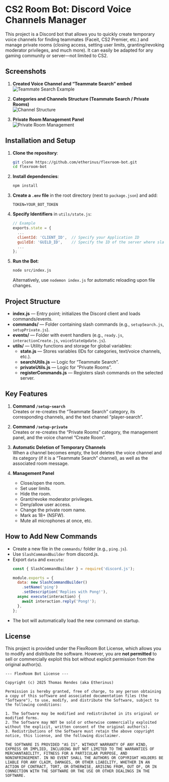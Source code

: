 # CS2 Room Bot: Discord Voice Channels Manager

This project is a Discord bot that allows you to quickly create temporary voice channels for finding teammates (Faceit, CS2 Premier, etc.) and manage private rooms (closing access, setting user limits, granting/revoking moderator privileges, and much more). It can easily be adapted for any gaming community or server—not limited to CS2.

## Screenshots

1. **Created Voice Channel and “Teammate Search” embed**  
   ![Teammate Search Example](https://media.discordapp.net/attachments/1176926263911395441/1346716620382539808/Discord_9nUIv5PAYc.png?ex=67c93317&is=67c7e197&hm=2c3598dd95e406daa6c8ef203e8f3b732fa281fbd9378a6786d84074ecb227e7&=&format=webp&quality=lossless&width=797&height=506)

2. **Categories and Channels Structure (Teammate Search / Private Rooms)**  
   ![Channel Structure](https://media.discordapp.net/attachments/1176926263911395441/1346716626141184031/Discord_oNghMccnDk.png?ex=67c93318&is=67c7e198&hm=8a7fdf9ffbf9621a97cdbfd2676aca92638661b8c06eab5e469192f0bb9f6986&=&format=webp&quality=lossless&width=518&height=698)

3. **Private Room Management Panel**  
   ![Private Room Management](https://media.discordapp.net/attachments/1176926263911395441/1345322077393256509/Discord_lLD9ZWCTE9.png?ex=67c42052&is=67c2ced2&hm=7a848657da5da858279679900fdb8b37cd59d4c27ae038167900ceddd1f5adaf&=&format=webp&quality=lossless&width=842&height=800)

## Installation and Setup

1. **Clone the repository**:

   ```bash
   git clone https://github.com/etherinus/flexroom-bot.git
   cd flexroom-bot
   ```

2. **Install dependencies**:

   ```bash
   npm install
   ```

3. **Create a `.env` file** in the root directory (next to `package.json`) and add:
   ```
   TOKEN=YOUR_BOT_TOKEN
   ```

4. **Specify Identifiers** in `utils/state.js`:
   ```js
   // Example
   exports.state = {
     ...
     clientId: 'CLIENT_ID',  // Specify your Application ID
     guildId: 'GUILD_ID',    // Specify the ID of the server where slash commands will be available
     ...
   };
   ```

5. **Run the Bot**:
   ```bash
   node src/index.js
   ```
   Alternatively, use `nodemon index.js` for automatic reloading upon file changes.

## Project Structure

- **index.js** — Entry point; initializes the Discord client and loads commands/events.
- **commands/** — Folder containing slash commands (e.g., `setupSearch.js`, `setupPrivate.js`).
- **events/** — Folder with event handlers (e.g., `ready.js`, `interactionCreate.js`, `voiceStateUpdate.js`).
- **utils/** — Utility functions and storage for global variables:
  - **state.js** — Stores variables (IDs for categories, text/voice channels, etc.).
  - **searchUtils.js** — Logic for “Teammate Search”.
  - **privateUtils.js** — Logic for “Private Rooms”.
  - **registerCommands.js** — Registers slash commands on the selected server.

## Key Features

1. **Command `/setup-search`**  
   Creates or re-creates the “Teammate Search” category, its corresponding channels, and the text channel “player-search”.

2. **Command `/setup-private`**  
   Creates or re-creates the “Private Rooms” category, the management panel, and the voice channel “Create Room”.

3. **Automatic Deletion of Temporary Channels**  
   When a channel becomes empty, the bot deletes the voice channel and its category (if it is a “Teammate Search” channel), as well as the associated room message.

4. **Management Panel**  
   - Close/open the room.
   - Set user limits.
   - Hide the room.
   - Grant/revoke moderator privileges.
   - Deny/allow user access.
   - Change the private room name.
   - Mark as 18+ (NSFW).
   - Mute all microphones at once, etc.

## How to Add New Commands

- Create a new file in the `commands/` folder (e.g., `ping.js`).
- Use `SlashCommandBuilder` from discord.js.
- Export `data` and `execute`:
  ```js
  const { SlashCommandBuilder } = require('discord.js');

  module.exports = {
    data: new SlashCommandBuilder()
      .setName('ping')
      .setDescription('Replies with Pong!'),
    async execute(interaction) {
      await interaction.reply('Pong!');
    },
  };
  ```
- The bot will automatically load the new command on startup.

## License

This project is provided under the FlexRoom Bot License, which allows you to modify and distribute the software. However, you are **not permitted** to sell or commercially exploit this bot without explicit permission from the original author(s).

```
--- FlexRoom Bot License ---

Copyright (c) 2025 Thomas Rendes (aka Etherinus)

Permission is hereby granted, free of charge, to any person obtaining a copy of this software and associated documentation files (the "Software"), to use, modify, and distribute the Software, subject to the following conditions:

1. The Software may be modified and redistributed in its original or modified forms.
2. The Software may NOT be sold or otherwise commercially exploited without the explicit, written consent of the original author(s).
3. Redistributions of the Software must retain the above copyright notice, this license, and the following disclaimer.

THE SOFTWARE IS PROVIDED "AS IS", WITHOUT WARRANTY OF ANY KIND, EXPRESS OR IMPLIED, INCLUDING BUT NOT LIMITED TO THE WARRANTIES OF MERCHANTABILITY, FITNESS FOR A PARTICULAR PURPOSE, AND NONINFRINGEMENT. IN NO EVENT SHALL THE AUTHORS OR COPYRIGHT HOLDERS BE LIABLE FOR ANY CLAIM, DAMAGES, OR OTHER LIABILITY, WHETHER IN AN ACTION OF CONTRACT, TORT, OR OTHERWISE, ARISING FROM, OUT OF, OR IN CONNECTION WITH THE SOFTWARE OR THE USE OR OTHER DEALINGS IN THE SOFTWARE.
```
